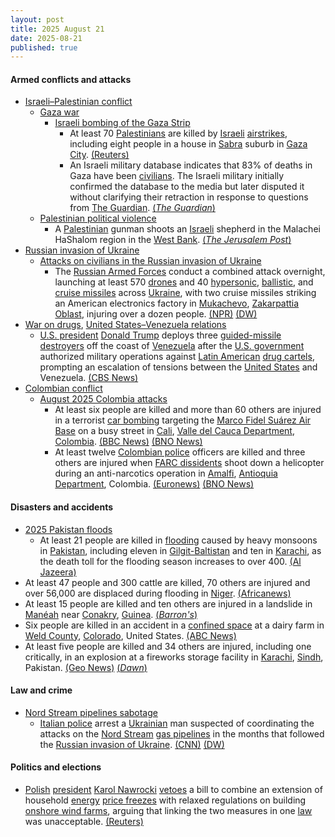 ```yaml
---
layout: post
title: 2025 August 21
date: 2025-08-21
published: true
---
```



#### Armed conflicts and attacks

* [Israeli–Palestinian conflict](https://en.wikipedia.org/wiki/Israeli%E2%80%93Palestinian_conflict "Israeli–Palestinian conflict")
  * [Gaza war](https://en.wikipedia.org/wiki/Gaza_war "Gaza war")
    * [Israeli bombing of the Gaza Strip](https://en.wikipedia.org/wiki/Israeli_bombing_of_the_Gaza_Strip "Israeli bombing of the Gaza Strip")
      * At least 70 [Palestinians](https://en.wikipedia.org/wiki/Palestinians "Palestinians") are killed by [Israeli](https://en.wikipedia.org/wiki/Israel_Defense_Forces "Israel Defense Forces") [airstrikes](https://en.wikipedia.org/wiki/Airstrikes "Airstrikes"), including eight people in a house in [Sabra](https://en.wikipedia.org/wiki/Sabra%2C_Gaza "Sabra, Gaza") suburb in [Gaza City](https://en.wikipedia.org/wiki/Gaza_City "Gaza City"). [(Reuters)](https://www.reuters.com/world/middle-east/netanyahu-says-israel-resume-gaza-negotiations-end-war-free-hostages-2025-08-21/)
      * An Israeli military database indicates that 83% of deaths in Gaza have been [civilians](https://en.wikipedia.org/wiki/Civilian "Civilian"). The Israeli military initially confirmed the database to the media but later disputed it without clarifying their retraction in response to questions from [The Guardian](https://en.wikipedia.org/wiki/The_Guardian "The Guardian"). [(*The Guardian*)](https://www.theguardian.com/world/ng-interactive/2025/aug/21/revealed-israeli-militarys-own-data-indicates-civilian-death-rate-of-83-in-gaza-war)
  * [Palestinian political violence](https://en.wikipedia.org/wiki/Palestinian_political_violence "Palestinian political violence")
    * A [Palestinian](https://en.wikipedia.org/wiki/Palestine "Palestine") gunman shoots an [Israeli](https://en.wikipedia.org/wiki/Israelis "Israelis") shepherd in the Malachei HaShalom region in the [West Bank](https://en.wikipedia.org/wiki/West_Bank "West Bank"). [(*The Jerusalem Post*)](https://www.jpost.com/israel-news/article-864860)
* [Russian invasion of Ukraine](https://en.wikipedia.org/wiki/Russian_invasion_of_Ukraine "Russian invasion of Ukraine")
  * [Attacks on civilians in the Russian invasion of Ukraine](https://en.wikipedia.org/wiki/Attacks_on_civilians_in_the_Russian_invasion_of_Ukraine "Attacks on civilians in the Russian invasion of Ukraine")
    * The [Russian Armed Forces](https://en.wikipedia.org/wiki/Russian_Armed_Forces "Russian Armed Forces") conduct a combined attack overnight, launching at least 570 [drones](https://en.wikipedia.org/wiki/Drone_warfare "Drone warfare") and 40 [hypersonic](https://en.wikipedia.org/wiki/Hypersonic_missile "Hypersonic missile"), [ballistic](https://en.wikipedia.org/wiki/Ballistic_missile "Ballistic missile"), and [cruise missiles](https://en.wikipedia.org/wiki/Cruise_missile "Cruise missile") across [Ukraine](https://en.wikipedia.org/wiki/Ukraine "Ukraine"), with two cruise missiles striking an American electronics factory in [Mukachevo](https://en.wikipedia.org/wiki/Mukachevo "Mukachevo"), [Zakarpattia Oblast](https://en.wikipedia.org/wiki/Zakarpattia_Oblast "Zakarpattia Oblast"), injuring over a dozen people. [(NPR)](https://www.npr.org/2025/08/21/g-s1-84146/russia-ukraine-american-factory) [(DW)](https://www.dw.com/en/ukraine-russia-launches-largest-strikes-in-weeks/live-73712664)
* [War on drugs](https://en.wikipedia.org/wiki/War_on_drugs "War on drugs"), [United States–Venezuela relations](https://en.wikipedia.org/wiki/United_States%E2%80%93Venezuela_relations "United States–Venezuela relations")
  * [U.S. president](https://en.wikipedia.org/wiki/President_of_the_United_States "President of the United States") [Donald Trump](https://en.wikipedia.org/wiki/Donald_Trump "Donald Trump") deploys three [guided-missile destroyers](https://en.wikipedia.org/wiki/Guided-missile_destroyer "Guided-missile destroyer") off the coast of [Venezuela](https://en.wikipedia.org/wiki/Venezuela "Venezuela") after the [U.S. government](https://en.wikipedia.org/wiki/Federal_government_of_the_United_States "Federal government of the United States") authorized military operations against [Latin American](https://en.wikipedia.org/wiki/Latin_America "Latin America") [drug cartels](https://en.wikipedia.org/wiki/Drug_cartel "Drug cartel"), prompting an escalation of tensions between the [United States](https://en.wikipedia.org/wiki/United_States "United States") and Venezuela. [(CBS News)](https://www.cbsnews.com/news/us-warships-venezuela-trump-nicolas-maduro-tension-drug-cartel-accusations/)
* [Colombian conflict](https://en.wikipedia.org/wiki/Colombian_conflict "Colombian conflict")
  * [August 2025 Colombia attacks](https://en.wikipedia.org/wiki/August_2025_Colombia_attacks "August 2025 Colombia attacks")
    * At least six people are killed and more than 60 others are injured in a terrorist [car bombing](https://en.wikipedia.org/wiki/Car_bomb "Car bomb") targeting the [Marco Fidel Suárez Air Base](https://en.wikipedia.org/wiki/Marco_Fidel_Su%C3%A1rez_Air_Base "Marco Fidel Suárez Air Base") on a busy street in [Cali](https://en.wikipedia.org/wiki/Cali "Cali"), [Valle del Cauca Department](https://en.wikipedia.org/wiki/Valle_del_Cauca_Department "Valle del Cauca Department"), [Colombia](https://en.wikipedia.org/wiki/Colombia "Colombia"). [(BBC News)](https://www.bbc.com/news/articles/cwypw0xvdk5o) [(BNO News)](https://bnonews.com/index.php/2025/08/car-bomb-attack-kills-at-least-6-injures-50-near-colombian-air-base/)
    * At least twelve [Colombian police](https://en.wikipedia.org/wiki/Colombian_police "Colombian police") officers are killed and three others are injured when [FARC dissidents](https://en.wikipedia.org/wiki/FARC_dissidents "FARC dissidents") shoot down a helicopter during an anti-narcotics operation in [Amalfi](https://en.wikipedia.org/wiki/Amalfi%2C_Antioquia "Amalfi, Antioquia"), [Antioquia Department](https://en.wikipedia.org/wiki/Antioquia_Department "Antioquia Department"), Colombia. [(Euronews)](https://www.euronews.com/2025/08/22/at-least-17-people-killed-in-car-bomb-and-separate-helicopter-attack-in-colombia) [(BNO News)](https://bnonews.com/index.php/2025/08/colombian-police-helicopter-shot-down-during-anti-narcotics-mission-10-killed/)

#### Disasters and accidents

* [2025 Pakistan floods](https://en.wikipedia.org/wiki/2025_Pakistan_floods "2025 Pakistan floods")
  * At least 21 people are killed in [flooding](https://en.wikipedia.org/wiki/Flood "Flood") caused by heavy monsoons in [Pakistan](https://en.wikipedia.org/wiki/Pakistan "Pakistan"), including eleven in [Gilgit-Baltistan](https://en.wikipedia.org/wiki/Gilgit-Baltistan "Gilgit-Baltistan") and ten in [Karachi](https://en.wikipedia.org/wiki/Karachi "Karachi"), as the death toll for the flooding season increases to over 400. [(Al Jazeera)](https://www.aljazeera.com/news/2025/8/20/at-least-21-killed-in-pakistan-torrential-rain-flooding)
* At least 47 people and 300 cattle are killed, 70 others are injured and over 56,000 are displaced during flooding in [Niger](https://en.wikipedia.org/wiki/Niger "Niger"). [(Africanews)](https://www.africanews.com/2025/08/21/flooding-in-niger-displaces-tens-of-thousands-and-leaves-at-least-47-dead/)
* At least 15 people are killed and ten others are injured in a landslide in [Manéah](https://en.wikipedia.org/wiki/Man%C3%A9ah "Manéah") near [Conakry](https://en.wikipedia.org/wiki/Conakry "Conakry"), [Guinea](https://en.wikipedia.org/wiki/Guinea "Guinea"). [(*Barron's*)](https://www.barrons.com/news/at-least-15-killed-in-guinea-landslide-cba39ea7)
* Six people are killed in an accident in a [confined space](https://en.wikipedia.org/wiki/Confined_space "Confined space") at a dairy farm in [Weld County](https://en.wikipedia.org/wiki/Weld_County%2C_Colorado "Weld County, Colorado"), [Colorado](https://en.wikipedia.org/wiki/Colorado "Colorado"), United States. [(ABC News)](https://abcnews.go.com/US/colorado-dairy-farm-fatalities/story?id=124860031)
* At least five people are killed and 34 others are injured, including one critically, in an explosion at a fireworks storage facility in [Karachi](https://en.wikipedia.org/wiki/Karachi "Karachi"), [Sindh](https://en.wikipedia.org/wiki/Sindh "Sindh"), Pakistan. [(Geo News)](https://www.geo.tv/latest/619774-blast-at-karachis-ma-jinnah-road-firecracker-warehouse-injures-25) [(*Dawn*)](https://www.dawn.com/news/1932442)

#### Law and crime

* [Nord Stream pipelines sabotage](https://en.wikipedia.org/wiki/Nord_Stream_pipelines_sabotage "Nord Stream pipelines sabotage")
  * [Italian police](https://en.wikipedia.org/wiki/Italian_police "Italian police") arrest a [Ukrainian](https://en.wikipedia.org/wiki/Ukrainians "Ukrainians") man suspected of coordinating the attacks on the [Nord Stream](https://en.wikipedia.org/wiki/Nord_Stream "Nord Stream") [gas pipelines](https://en.wikipedia.org/wiki/Gas_pipeline "Gas pipeline") in the months that followed the [Russian invasion of Ukraine](https://en.wikipedia.org/wiki/Russian_invasion_of_Ukraine "Russian invasion of Ukraine"). [(CNN)](https://www.cnn.com/2025/08/21/europe/nordstream-germany-italy-arrest-intl) [(DW)](https://www.dw.com/en/germany-arrest-made-over-nord-stream-pipeline-explosions/a-73716929)

#### Politics and elections

* [Polish](https://en.wikipedia.org/wiki/Poland "Poland") [president](https://en.wikipedia.org/wiki/President_of_Poland "President of Poland") [Karol Nawrocki](https://en.wikipedia.org/wiki/Karol_Nawrocki "Karol Nawrocki") [vetoes](https://en.wikipedia.org/wiki/Veto "Veto") a bill to combine an extension of household [energy](https://en.wikipedia.org/wiki/Energy_in_Poland "Energy in Poland") [price freezes](https://en.wikipedia.org/wiki/Price_controls "Price controls") with relaxed regulations on building [onshore wind farms](https://en.wikipedia.org/wiki/Wind_power_in_Poland "Wind power in Poland"), arguing that linking the two measures in one [law](https://en.wikipedia.org/wiki/Law_of_Poland "Law of Poland") was unacceptable. [(Reuters)](https://www.reuters.com/business/energy/polish-president-vetoes-bill-easing-rules-about-building-wind-farms-2025-08-21/)
